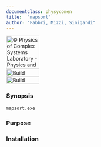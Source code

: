 ```yaml
---
documentclass: physycomen
title:  "mapsort"
author: "Fabbri, Mizzi, Sinigardi"
---
```


<a href="http://www.physycom.unibo.it"> 
<div class="image">
<img src="https://cdn.rawgit.com/physycom/templates/697b327d/logo_unibo.png" width="90" height="90" alt="© Physics of Complex Systems Laboratory - Physics and Astronomy Department - University of Bologna"> 
</div>
</a>
<a href="https://travis-ci.org/physycom/mapsort"> 
<div class="image">
<img src="https://travis-ci.org/physycom/mapsort.svg?branch=master" width="90" height="20" alt="Build Status"> 
</div>
</a>
<a href="https://ci.appveyor.com/project/cenit/mapsort"> 
<div class="image">
<img src="https://ci.appveyor.com/api/projects/status/ffsclr6fw29j7b6e?svg=true" width="90" height="20" alt="Build Status"> 
</div>
</a>


### Synopsis
```
mapsort.exe
```

### Purpose

### Installation

